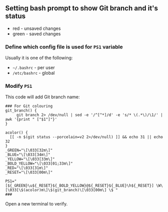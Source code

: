 ## Setting bash prompt to show Git branch and it's status
* red - unsaved changes
* green - saved changes

### Define which config file is used for `PS1` variable
Usually it is one of the following:
* `~/.bashrc` - per user
* `/etc/bashrc` - global

### Modify `PS1`
This code will add Git branch name:
```
### For Git colouring
git_branch() {
     git branch 2> /dev/null | sed -e '/^[^*]/d' -e 's/* \(.*\)/\1/' | awk '{print " ["$1"]"}'
}

acolor() {
  [[ -n $(git status --porcelain=v2 2>/dev/null) ]] && echo 31 || echo 32
}
_GREEN="\[\033[32m\]"
_BLUE="\[\033[34m\]"
_YELLOW="\[\033[33m\]"
_BOLD_YELLOW="\[\033[01;33m\]"
_RED="\[\033[31m\]"
_RESET="\[\033[00m\]"

PS1="[${_GREEN}\u${_RESET}${_BOLD_YELLOW}@${_RESET}${_BLUE}\h${_RESET}] \W\[\033[\$(acolor)m\]\$(git_branch)\[\033[00m\] \$ "
### 
```

Open a new terminal to verify.
